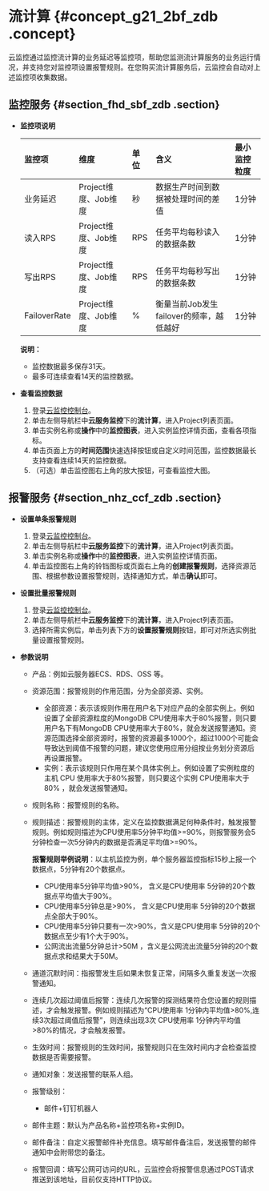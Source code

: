 # 流计算 {#concept_g21_2bf_zdb .concept}

云监控通过监控流计算的业务延迟等监控项，帮助您监测流计算服务的业务运行情况，并支持您对监控项设置报警规则。在您购买流计算服务后，云监控会自动对上述监控项收集数据。

## 监控服务 {#section_fhd_sbf_zdb .section}

-   **监控项说明**

    |监控项|维度|单位|含义|最小监控粒度|
    |:--|:-|:-|:-|:-----|
    |业务延迟|Project维度、Job维度|秒|数据生产时间到数据被处理时间的差值|1分钟|
    |读入RPS|Project维度、Job维度|RPS|任务平均每秒读入的数据条数|1分钟|
    |写出RPS|Project维度、Job维度|RPS|任务平均每秒写出的数据条数|1分钟|
    |FailoverRate|Project维度、Job维度|%|衡量当前Job发生failover的频率，越低越好|1分钟|

    **说明：** 

    -   监控数据最多保存31天。
    -   最多可连续查看14天的监控数据。

-   **查看监控数据**
    1.  登录[云监控控制台](https://cms-intl.console.aliyun.com)。
    2.  单击左侧导航栏中**云服务监控**下的**流计算**，进入Project列表页面。
    3.  单击实例名称或**操作**中的**监控图表**，进入实例监控详情页面，查看各项指标。
    4.  单击页面上方的**时间范围**快速选择按钮或自定义时间范围，监控数据最长支持查看连续14天的监控数据。
    5.  （可选）单击监控图右上角的放大按钮，可查看监控大图。

## 报警服务 {#section_nhz_ccf_zdb .section}

-   **设置单条报警规则**
    1.  登录[云监控控制台](https://cms-intl.console.aliyun.com)。
    2.  单击左侧导航栏中**云服务监控**下的**流计算**，进入Project列表页面。
    3.  单击实例名称或**操作**中的**监控图表**，进入实例监控详情页面。
    4.  单击监控图右上角的铃铛图标或页面右上角的**创建报警规则**，选择资源范围、根据参数设置报警规则，选择通知方式，单击**确认**即可。

-   **设置批量报警规则**
    1.  登录[云监控控制台](https://cms-intl.console.aliyun.com)。
    2.  单击左侧导航栏中**云服务监控**下的**流计算**，进入Project列表页面。
    3.  选择所需实例后，单击列表下方的**设置报警规则**按钮，即可对所选实例批量设置报警规则。

-   **参数说明**
    -   产品：例如云服务器ECS、RDS、OSS 等。
    -   资源范围：报警规则的作用范围，分为全部资源、实例。
        -   全部资源：表示该规则作用在用户名下对应产品的全部实例上。例如设置了全部资源粒度的MongoDB CPU使用率大于80%报警，则只要用户名下有MongoDB CPU使用率大于80%，就会发送报警通知。资源范围选择全部资源时，报警的资源最多1000个，超过1000个可能会导致达到阈值不报警的问题，建议您使用应用分组按业务划分资源后再设置报警。
        -   实例：表示该规则只作用在某个具体实例上。例如设置了实例粒度的主机 CPU 使用率大于80%报警，则只要这个实例 CPU使用率大于80% ，就会发送报警通知。
    -   规则名称：报警规则的名称。
    -   规则描述：报警规则的主体，定义在监控数据满足何种条件时，触发报警规则。例如规则描述为CPU使用率5分钟平均值\>=90%，则报警服务会5分钟检查一次5分钟内的数据是否满足平均值\>=90%。

        **报警规则举例说明**：以主机监控为例，单个服务器监控指标15秒上报一个数据点，5分钟有20个数据点。

        -   CPU使用率5分钟平均值\>90%， 含义是CPU使用率 5分钟的20个数据点平均值大于90%。
        -   CPU使用率5分钟总是\>90%， 含义是CPU使用率 5分钟的20个数据点全部大于90%。
        -   CPU使用率5分钟只要有一次\>90%，含义是CPU使用率 5分钟的20个数据点至少有1个大于90%。
        -   公网流出流量5分钟总计\>50M ，含义是公网流出流量5分钟的20个数据点求和结果大于50M。
    -   通道沉默时间：指报警发生后如果未恢复正常，间隔多久重复发送一次报警通知。
    -   连续几次超过阈值后报警：连续几次报警的探测结果符合您设置的规则描述，才会触发报警。例如规则描述为“CPU使用率 1分钟内平均值\>80%,连续3次超过阈值后报警”，则连续出现3次 CPU使用率 1分钟内平均值\>80%的情况，才会触发报警。
    -   生效时间：报警规则的生效时间，报警规则只在生效时间内才会检查监控数据是否需要报警。
    -   通知对象：发送报警的联系人组。
    -   报警级别：
        -   邮件+钉钉机器人
    -   邮件主题：默认为产品名称+监控项名称+实例ID。
    -   邮件备注：自定义报警邮件补充信息。填写邮件备注后，发送报警的邮件通知中会附带您的备注。
    -   报警回调：填写公网可访问的URL，云监控会将报警信息通过POST请求推送到该地址，目前仅支持HTTP协议。

